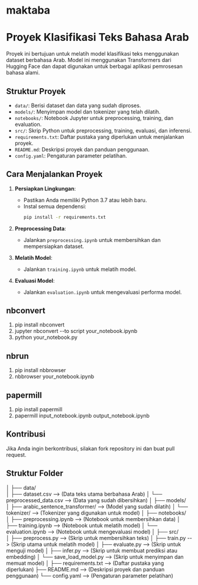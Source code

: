 # maktaba

# Proyek Klasifikasi Teks Bahasa Arab

Proyek ini bertujuan untuk melatih model klasifikasi teks menggunakan dataset berbahasa Arab. Model ini menggunakan Transformers dari Hugging Face dan dapat digunakan untuk berbagai aplikasi pemrosesan bahasa alami.

## Struktur Proyek

- `data/`: Berisi dataset dan data yang sudah diproses.
- `models/`: Menyimpan model dan tokenizer yang telah dilatih.
- `notebooks/`: Notebook Jupyter untuk preprocessing, training, dan evaluation.
- `src/`: Skrip Python untuk preprocessing, training, evaluasi, dan inferensi.
- `requirements.txt`: Daftar pustaka yang diperlukan untuk menjalankan proyek.
- `README.md`: Deskripsi proyek dan panduan penggunaan.
- `config.yaml`: Pengaturan parameter pelatihan.

## Cara Menjalankan Proyek

1. **Persiapkan Lingkungan**:
   - Pastikan Anda memiliki Python 3.7 atau lebih baru.
   - Instal semua dependensi:
     ```bash
     pip install -r requirements.txt
     ```

2. **Preprocessing Data**:
   - Jalankan `preprocessing.ipynb` untuk membersihkan dan mempersiapkan dataset.

3. **Melatih Model**:
   - Jalankan `training.ipynb` untuk melatih model.

4. **Evaluasi Model**:
   - Jalankan `evaluation.ipynb` untuk mengevaluasi performa model.

## nbconvert

1. pip install nbconvert
2. jupyter nbconvert --to script your_notebook.ipynb
3. python your_notebook.py

## nbrun

1. pip install nbbrowser
2. nbbrowser your_notebook.ipynb

## papermill

1. pip install papermill
2. papermill input_notebook.ipynb output_notebook.ipynb

## Kontribusi

Jika Anda ingin berkontribusi, silakan fork repository ini dan buat pull request.

## Struktur Folder

│
├── data/  
│    ├── dataset.csv              --> (Data teks utama berbahasa Arab)
│    └── preprocessed_data.csv    --> (Data yang sudah dibersihkan)
│
├── models/  
│    ├── arabic_sentence_transformer/  --> (Model yang sudah dilatih)
│    └── tokenizer/                --> (Tokenizer yang digunakan untuk model)
│
├── notebooks/  
│    ├── preprocessing.ipynb       --> (Notebook untuk membersihkan data)
│    ├── training.ipynb            --> (Notebook untuk melatih model)
│    └── evaluation.ipynb          --> (Notebook untuk mengevaluasi model)
│
├── src/  
│    ├── preprocess.py             --> (Skrip untuk membersihkan teks)
│    ├── train.py                  --> (Skrip utama untuk melatih model)
│    ├── evaluate.py               --> (Skrip untuk menguji model)
│    ├── infer.py                  --> (Skrip untuk membuat prediksi atau embedding)
│    └── save_load_model.py        --> (Skrip untuk menyimpan dan memuat model)
│
├── requirements.txt              --> (Daftar pustaka yang diperlukan)
├── README.md                     --> (Deskripsi proyek dan panduan penggunaan)
└── config.yaml                   --> (Pengaturan parameter pelatihan)

